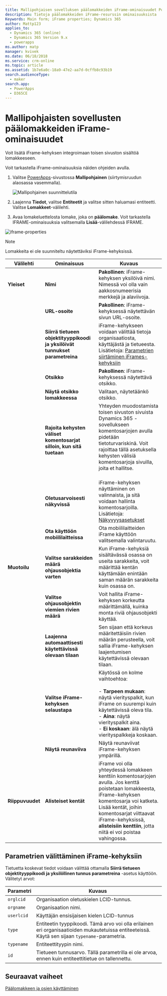```yaml
---
title: Mallipohjaisen sovelluksen päälomakkeiden iFrame-ominaisuudet PowerAppsissa | MicrosoftDocs
description: Tietoja päälomakkeiden iFrame-resurssin ominaisuuksista
Keywords: Main form; iFrame properties; Dynamics 365
author: Mattp123
applies_to:
  - Dynamics 365 (online)
  - Dynamics 365 Version 9.x
  - powerapps
ms.author: matp
manager: kvivek
ms.date: 06/18/2018
ms.service: crm-online
ms.topic: article
ms.assetid: 1b7e6a0c-18a9-47e2-aa7d-0cffb8c93b19
search.audienceType:
  - maker
search.app:
  - PowerApps
  - D365CE
---
```

# <a name="iframe-properties-for-model-driven-app-main-forms"></a>Mallipohjaisten sovellusten päälomakkeiden iFrame-ominaisuudet

Voit lisätä iFrame-kehyksen integroimaan toisen sivuston sisältöä lomakkeeseen. 

Voit tarkastella iFrame-ominaisuuksia näiden ohjeiden avulla.

1.  Valitse [PowerApps](https://web.powerapps.com/?utm_source=padocs&utm_medium=linkinadoc&utm_campaign=referralsfromdoc)-sivustossa **Mallipohjainen** (siirtymisruudun alaosassa vasemmalla).  

    ![Mallipohjainen suunnittelutila](../model-driven-apps/media/model-driven-switch.png)

2.  Laajenna **Tiedot**, valitse **Entiteetit** ja valitse sitten haluamasi entiteetti. Valitse **Lomakkeet**-välilehti. 

3. Avaa lomakeluettelosta lomake, joka on **päälomake**. Voit tarkastella IFRAME-ominaisuuksia valitsemalla **Lisää**-välilehdessä IFRAME.

![iframe-properties](media/iframe-properties.png)


> [!NOTE]
> Lomakkeita ei ole suunniteltu näytettäviksi iFrame-kehyksissä.  
  
|Välilehti|Ominaisuus|Kuvaus|  
|---------|--------------|-----------------|  
|**Yleiset**|**Nimi**|**Pakollinen**: iFrame-kehyksen yksilöivä nimi. Nimessä voi olla vain aakkosnumeerisia merkkejä ja alaviivoja.|  
||**URL-osoite**|**Pakollinen**: iFrame-kehyksessä näytettävän sivun URL-osoite.|  
||**Siirrä tietueen objektityyppikoodi ja yksilöivät tunnukset parametreina**|iFrame-kehykseen voidaan välittää tietoja organisaatiosta, käyttäjästä ja tietueesta. Lisätietoja: [Parametrien siirtäminen iFrames-kehyksiin](iframe-properties-legacy.md#BKMK_PassParametersToIFRAMEs)|  
||**Otsikko**|**Pakollinen**: iFrame-kehyksessä näytettävä otsikko.|  
||**Näytä otsikko lomakkeessa**|Valitaan, näytetäänkö otsikko.|  
||**Rajoita kehysten väliset komentosarjat silloin, kun sitä tuetaan**|Yhteyden muodostamista toisen sivuston sivuista Dynamics 365 -sovellukseen komentosarjojen avulla pidetään tietoturvariskinä. Voit rajoittaa tällä asetuksella kehysten välisiä komentosarjoja sivuilla, joita et hallitse.<br /><br />|  
||**Oletusarvoisesti näkyvissä**|iFrame-kehyksen näyttäminen on valinnaista, ja sitä voidaan hallinta komentosarjoilla. Lisätietoja: [Näkyvyysasetukset](visibility-options-legacy.md)|
||**Ota käyttöön mobiililaitteissa**|Ota mobiililaitteiden iFrame käyttöön valitsemalla valintaruutu.|  
|**Muotoilu**|**Valitse sarakkeiden määrä ohjausobjektia varten**|Kun iFrame-kehyksiä sisältävässä osassa on useita sarakkeita, voit määrittää kentän käyttämään enintään saman määrän sarakkeita kuin osassa on.|  
||**Valitse ohjausobjektin viemien rivien määrä**|Voit hallita iFrame-kehyksen korkeutta määrittämällä, kuinka monta riviä ohjausobjekti käyttää.|  
||**Laajenna automaattisesti käytettävissä olevaan tilaan**|Sen sijaan että korkeus määritettäisiin rivien määrän perusteella, voit sallia iFrame-kehyksen laajentumisen käytettävissä olevaan tilaan.|  
||**Valitse iFrame-kehyksen selaustapa**|Käytössä on kolme vaihtoehtoa:<br /><br /> - **Tarpeen mukaan**: näytä vierityspalkit, kun iFrame on suurempi kuin käytettävissä oleva tila.<br />- **Aina**: näytä vierityspalkit aina.<br />- **Ei koskaan**: älä näytä vierityspalkkeja koskaan.|  
||**Näytä reunaviiva**|Näytä reunaviivat iFrame-kehyksen ympärillä.|  
|**Riippuvuudet**|**Alisteiset kentät**|iFrame voi olla yhteydessä lomakkeen kenttiin komentosarjojen avulla. Jos kenttä poistetaan lomakkeesta, iFrame-kehyksen komentosarja voi katketa. Lisää kentät, joihin komentosarjat viittaavat iFrame-kehyksissä, **alisteisiin kenttiin**, jotta niitä ei voi poistaa vahingossa.|  
  
## <a name="pass-parameters-to-iframes"></a> Parametrien välittäminen iFrame-kehyksiin  
 Tietuetta koskevat tiedot voidaan välittää ottamalla **Siirrä tietueen objektityyppikoodi ja yksilöllinen tunnus parametreina** -asetus käyttöön. Välitetyt arvot:  
  
|Parametri|Kuvaus|  
|---------------|-----------------|  
|`orglcid`|Organisaation oletuskielen LCID-tunnus.|  
|`orgname`|Organisaation nimi.|  
|`userlcid`|Käyttäjän ensisijaisen kielen LCID-tunnus|  
|`type`|Entiteetin tyyppikoodi. Tämä arvo voi olla erilainen eri organisaatioiden mukautetuissa entiteeteissä. Käytä sen sijaan `typename`-parametria.|  
|`typename`|Entiteettityypin nimi.|  
|`id`|Tietueen tunnusarvo. Tällä parametrilla ei ole arvoa, ennen kuin entiteettitietue on tallennettu.|  

## <a name="next-steps"></a>Seuraavat vaiheet

[Päälomakkeen ja osien käyttäminen](use-main-form-and-components.md)
